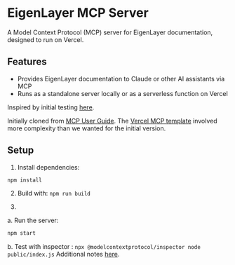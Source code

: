 # EigenLayer MCP Server

A Model Context Protocol (MCP) server for EigenLayer documentation, designed to run on Vercel.

## Features

- Provides EigenLayer documentation to Claude or other AI assistants via MCP
- Runs as a standalone server locally or as a serverless function on Vercel

Inspired by initial testing [here](https://x.com/dabit3/status/1902502245855383724).

Initially cloned from [MCP User Guide](https://modelcontextprotocol.io/quickstart/server#node). The [Vercel MCP template](https://vercel.com/templates/other/model-context-protocol-mcp-with-vercel-functions) involved more complexity than we wanted for the initial version.

## Setup

1. Install dependencies:
```bash
npm install
```

2. Build with: `npm run build`

3. 
a. Run the server:
```bash
npm start
```
b. Test with inspector : `npx @modelcontextprotocol/inspector node public/index.js`
Additional notes [here](https://github.com/modelcontextprotocol/inspector).